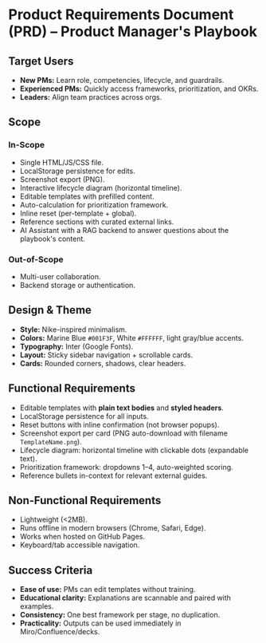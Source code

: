 # Product Requirements Document (PRD) – Product Manager's Playbook

## Target Users
- **New PMs:** Learn role, competencies, lifecycle, and guardrails.
- **Experienced PMs:** Quickly access frameworks, prioritization, and OKRs.
- **Leaders:** Align team practices across orgs.

## Scope
### In-Scope
- Single HTML/JS/CSS file.
- LocalStorage persistence for edits.
- Screenshot export (PNG).
- Interactive lifecycle diagram (horizontal timeline).
- Editable templates with prefilled content.
- Auto-calculation for prioritization framework.
- Inline reset (per-template + global).
- Reference sections with curated external links.
- AI Assistant with a RAG backend to answer questions about the playbook's content.

### Out-of-Scope
- Multi-user collaboration.
- Backend storage or authentication.

## Design & Theme
- **Style:** Nike-inspired minimalism.
- **Colors:** Marine Blue `#001F3F`, White `#FFFFFF`, light gray/blue accents.
- **Typography:** Inter (Google Fonts).
- **Layout:** Sticky sidebar navigation + scrollable cards.
- **Cards:** Rounded corners, shadows, clear headers.

## Functional Requirements
- Editable templates with **plain text bodies** and **styled headers**.
- LocalStorage persistence for all inputs.
- Reset buttons with inline confirmation (not browser popups).
- Screenshot export per card (PNG auto-download with filename `TemplateName.png`).
- Lifecycle diagram: horizontal timeline with clickable dots (expandable text).
- Prioritization framework: dropdowns 1–4, auto-weighted scoring.
- Reference bullets in-context for relevant external guides.

## Non-Functional Requirements
- Lightweight (<2MB).
- Runs offline in modern browsers (Chrome, Safari, Edge).
- Works when hosted on GitHub Pages.
- Keyboard/tab accessible navigation.

## Success Criteria
- **Ease of use:** PMs can edit templates without training.
- **Educational clarity:** Explanations are scannable and paired with examples.
- **Consistency:** One best framework per stage, no duplication.
- **Practicality:** Outputs can be used immediately in Miro/Confluence/decks.
